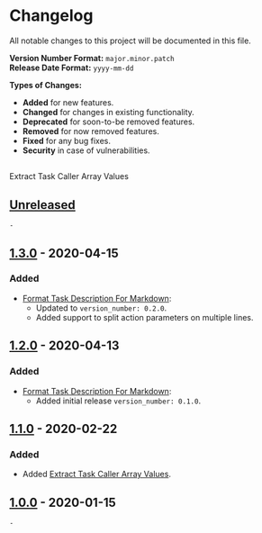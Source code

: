 # Changelog

All notable changes to this project will be documented in this file.

**Version Number Format:** `major.minor.patch`  
**Release Date Format:** `yyyy-mm-dd`  

**Types of Changes:**
- **Added** for new features.
- **Changed** for changes in existing functionality.
- **Deprecated** for soon-to-be removed features.
- **Removed** for now removed features.
- **Fixed** for any bug fixes.
- **Security** in case of vulnerabilities.
##
Extract Task Caller Array Values

## [Unreleased]

`-`


## [1.3.0] - 2020-04-15

### Added
- [Format Task Description For Markdown](format_task_description_for_markdown):
	- Updated to `version_number: 0.2.0`.
	- Added support to split action parameters on multiple lines.


## [1.2.0] - 2020-04-13

### Added
- [Format Task Description For Markdown](format_task_description_for_markdown):
	- Added initial release `version_number: 0.1.0`.


## [1.1.0] - 2020-02-22

### Added
- Added [Extract Task Caller Array Values](extract_task_caller_array_values).


## [1.0.0] - 2020-01-15

`-`
##


[unreleased]: https://github.com/agnostic-apollo/Tasker-Random-Stuff/compare/v1.3.0...HEAD
[1.3.0]: https://github.com/agnostic-apollo/Tasker-Random-Stuff/compare/v1.2.0...v1.3.0
[1.2.0]: https://github.com/agnostic-apollo/Tasker-Random-Stuff/compare/v1.1.0...v1.2.0
[1.1.0]: https://github.com/agnostic-apollo/Tasker-Random-Stuff/compare/v1.0.0...v1.1.0
[1.0.0]: https://github.com/agnostic-apollo/Tasker-Random-Stuff/releases
